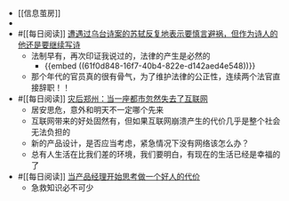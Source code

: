 - [[信息茧房]]
-
- #[[每日阅读]] [遭遇过乌台诗案的苏轼反复地表示要慎言避祸，但作为诗人的他还是要继续写诗](https://mp.weixin.qq.com/s/I8oIw1zoQGQFngLj5A74hg)
	- 法制早有，再次印证我说过的，法律的产生是必然的
		- {{embed ((61f0d848-16f7-40b4-822e-d142aed4e548))}}
	- 那个年代的官员真的很有骨气，为了维护法律的公正性，连续两个法官直接辞职！！
- #[[每日阅读]] [灾后郑州：当一座都市忽然失去了互联网](https://mp.weixin.qq.com/s/ZE2cOdHTi-Kn0N04FMOcMw)
	- 居安思危，意外和明天不一定哪个先来
	- 互联网带来的好处固然有，但如果互联网崩溃产生的代价几乎是整个社会无法负担的
	- 新的产品设计，是否应当考虑，紧急情况下没有网络该怎么办？
	- 总有人生活在比我们差的环境，我们要明白，有现在的生活已经是幸福的了
- #[[每日阅读]] [当产品经理开始思考做一个好人的代价](https://mp.weixin.qq.com/s?__biz=MzUxMzY4NTE2MQ==&mid=2247485039&idx=1&sn=9853d3685e00ea67e720268d662fa0ee&chksm=f95025a9ce27acbff61ef112193d27b04522df95fde6f720960241f0457acd7d68caaa41d10e&scene=132#wechat_redirect)
	- 急救知识必不可少